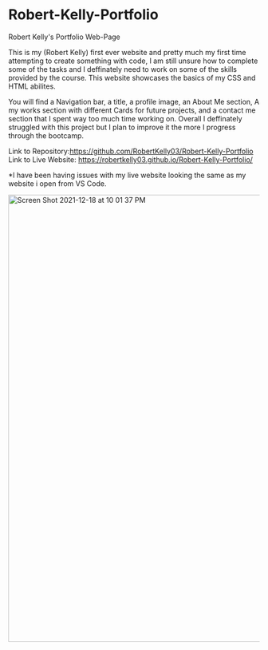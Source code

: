 # Robert-Kelly-Portfolio
Robert Kelly's Portfolio Web-Page 

This is my (Robert Kelly) first ever website and pretty much my first time attempting to create something with code, I am still unsure how to complete some of the tasks and I deffinately need to work on some of the skills provided by the course. This website showcases the basics of my CSS and HTML abilites. 

You will find a Navigation bar, a title, a profile image, an About Me section, A my works section with different Cards for future projects, and a contact me section that I spent way too much time working on. Overall I deffinately struggled with this project but I plan to improve it the more I progress through the bootcamp.

Link to Repository:https://github.com/RobertKelly03/Robert-Kelly-Portfolio
Link to Live Website: https://robertkelly03.github.io/Robert-Kelly-Portfolio/

*I have been having issues with my live website looking the same as my website i open from VS Code.

<img width="896" alt="Screen Shot 2021-12-18 at 10 01 37 PM" src="https://user-images.githubusercontent.com/55413812/146665800-70e6072a-1fd6-4a4a-8330-187d338ca59a.png">
